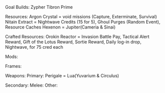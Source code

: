 Goal Builds:
Zypher
Tibron Prime


Resources:
Argon Crystal = void missions (Capture, Exterminate, Survival)
Nitain Extract = Nightwave Credits (15 for 5), Ghoul Purges (Random Event), Resource Caches
Hexenon = Jupiter(Cameria & Sinai)

Crafted Resources:
Orokin Reactor = Invasion Battle Pay, Tactical Alert Reward, Gift of the Lotus Reward, Sortie Reward, Daily log-in drop, Nightwave, for 75 cred each


Mods:

Frames:

Weapons:
Primary:
Perigale = Lua(Yuvarium & Circulus)

Secondary:
Melee:
Other: